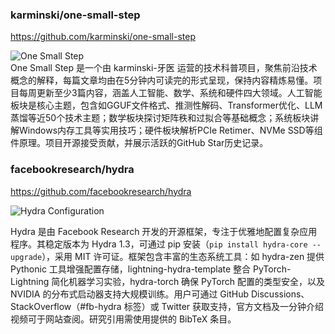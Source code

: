 

### karminski/one-small-step
https://github.com/karminski/one-small-step


![One Small Step](assets/images/Apollo_11_mission_Buzz_Aldrins_boot_on_lunar_soil_2017_Bing_Wallpaper_1366x768.jpg)  
One Small Step 是一个由 karminski-牙医 运营的技术科普项目，聚焦前沿技术概念的解释，每篇文章均由在5分钟内可读完的形式呈现，保持内容精炼易懂。项目每周更新至少3篇内容，涵盖人工智能、数学、系统和硬件四大领域。人工智能板块是核心主题，包含如GGUF文件格式、推测性解码、Transformer优化、LLM蒸馏等近50个技术主题；数学板块探讨矩阵秩和过拟合等基础概念；系统板块讲解Windows内存工具等实用技巧；硬件板块解析PCIe Retimer、NVMe SSD等组件原理。项目开源接受贡献，并展示活跃的GitHub Star历史记录。



### facebookresearch/hydra
https://github.com/facebookresearch/hydra


![Hydra Configuration](http://img.youtube.com/vi/Slc3gRQpnBI/hqdefault.jpg)

Hydra 是由 Facebook Research 开发的开源框架，专注于优雅地配置复杂应用程序。其稳定版本为 Hydra 1.3，可通过 pip 安装（`pip install hydra-core --upgrade`），采用 MIT 许可证。框架包含丰富的生态系统工具：如 hydra-zen 提供 Pythonic 工具增强配置存储，lightning-hydra-template 整合 PyTorch-Lightning 简化机器学习实验，hydra-torch 确保 PyTorch 配置的类型安全，以及 NVIDIA 的分布式启动器支持大规模训练。用户可通过 GitHub Discussions、StackOverflow（#fb-hydra 标签）或 Twitter 获取支持，官方文档及一分钟介绍视频可于网站查阅。研究引用需使用提供的 BibTeX 条目。

